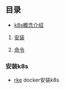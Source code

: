 ## 目录

- [k8s概念介绍](https://zhuanlan.zhihu.com/p/379270517)

1. [安装](./1安装.md)

2. [命令](./2命令.md)



### 安装k8s
- [rke](https://rke.docs.rancher.com/) docker安装k8s